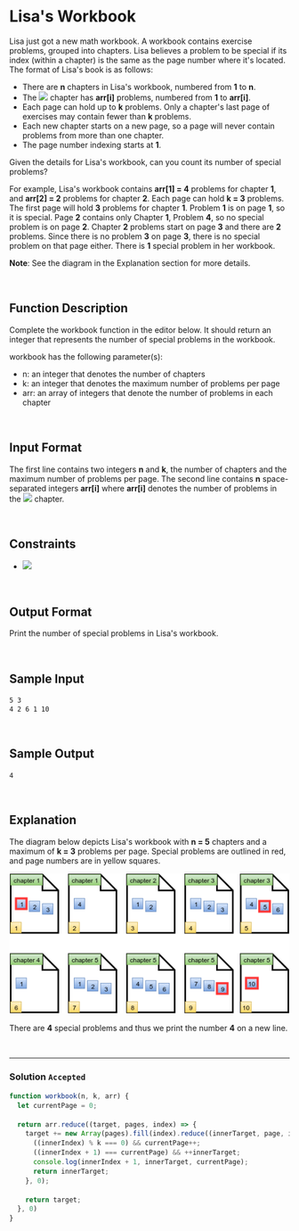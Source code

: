# Lisa's Workbook
  
Lisa just got a new math workbook. A workbook contains exercise problems, grouped into chapters. Lisa believes a problem to be special if its index (within a chapter) is the same as the page number where it's located. The format of Lisa's book is as follows:

- There are **n** chapters in Lisa's workbook, numbered from **1** to **n**.
- The ![](https://latex.codecogs.com/gif.latex?i^{th}) chapter has **arr[i]** problems, numbered from **1** to **arr[i]**.
- Each page can hold up to **k** problems. Only a chapter's last page of exercises may contain fewer than **k** problems.
- Each new chapter starts on a new page, so a page will never contain problems from more than one chapter.
- The page number indexing starts at **1**.

Given the details for Lisa's workbook, can you count its number of special problems?

For example, Lisa's workbook contains **arr[1] = 4** problems for chapter **1**, and **arr[2] = 2** problems for chapter **2**. Each page can hold **k = 3** problems. The first page will hold **3** problems for chapter **1**. Problem **1** is on page **1**, so it is special. Page **2** contains only Chapter **1**, Problem **4**, so no special problem is on page **2**. Chapter **2** problems start on page **3** and there are **2** problems. Since there is no problem **3** on page **3**, there is no special problem on that page either. There is **1** special problem in her workbook.

**Note**: See the diagram in the Explanation section for more details.

<br/>

## Function Description

Complete the workbook function in the editor below. It should return an integer that represents the number of special problems in the workbook.

workbook has the following parameter(s):

- n: an integer that denotes the number of chapters
- k: an integer that denotes the maximum number of problems per page
- arr: an array of integers that denote the number of problems in each chapter

<br/>

## Input Format

The first line contains two integers **n** and **k**, the number of chapters and the maximum number of problems per page. 
The second line contains **n** space-separated integers **arr[i]** where **arr[i]** denotes the number of problems in the ![](https://latex.codecogs.com/gif.latex?i^{th}) chapter.


<br/>

## Constraints

- ![](https://latex.codecogs.com/gif.latex?1\leq&space;n,&space;k,&space;arr[i]\leq&space;100)

<br/>

## Output Format

Print the number of special problems in Lisa's workbook.

<br/>

## Sample Input
```
5 3  
4 2 6 1 10
```

<br/>

## Sample Output
```
4
```

<br/>

## Explanation

The diagram below depicts Lisa's workbook with **n = 5** chapters and a maximum of **k = 3** problems per page. Special problems are outlined in red, and page numbers are in yellow squares.

![](./images/lisa-workbook.png)

There are **4** special problems and thus we print the number **4** on a new line.

<br/>

---

### Solution `Accepted`

```javascript
function workbook(n, k, arr) {
  let currentPage = 0;
  
  return arr.reduce((target, pages, index) => { 
    target += new Array(pages).fill(index).reduce((innerTarget, page, innerIndex) => { 
      ((innerIndex) % k === 0) && currentPage++;
      ((innerIndex + 1) === currentPage) && ++innerTarget;
      console.log(innerIndex + 1, innerTarget, currentPage);
      return innerTarget;
    }, 0);

    return target;
  }, 0)
}
```